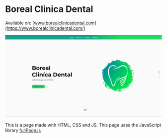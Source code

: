 # Boreal Clinica Dental

Available on: [www.borealclinicadental.com](https://www.borealclinicadental.com/)

![Repository image](Image/Repository-Img/ReadMe-Image.png)

This is a page made with HTML, CSS and JS. This page uses the JavaScript library [fullPage.js](https://github.com/alvarotrigo/fullPage.js/tree/master/lang/spanish#fullpagejs)
